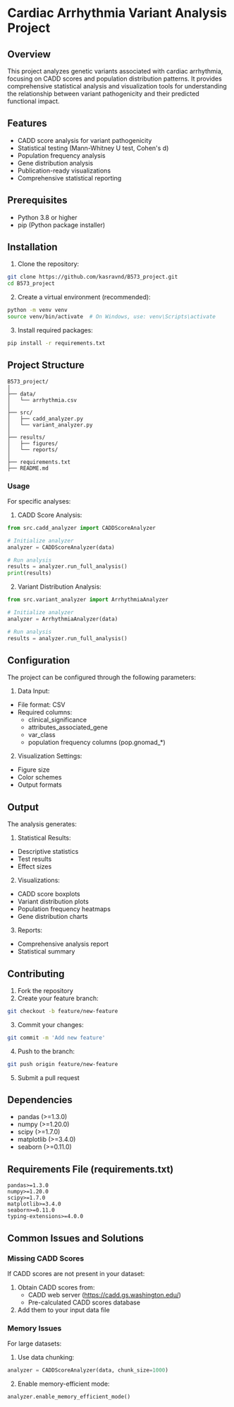# Cardiac Arrhythmia Variant Analysis Project

## Overview
This project analyzes genetic variants associated with cardiac arrhythmia, focusing on CADD scores and population distribution patterns. It provides comprehensive statistical analysis and visualization tools for understanding the relationship between variant pathogenicity and their predicted functional impact.

## Features
- CADD score analysis for variant pathogenicity
- Statistical testing (Mann-Whitney U test, Cohen's d)
- Population frequency analysis
- Gene distribution analysis
- Publication-ready visualizations
- Comprehensive statistical reporting

## Prerequisites
- Python 3.8 or higher
- pip (Python package installer)

## Installation

1. Clone the repository:
```bash
git clone https://github.com/kasravnd/B573_project.git
cd B573_project
```

2. Create a virtual environment (recommended):
```bash
python -m venv venv
source venv/bin/activate  # On Windows, use: venv\Scripts\activate
```

3. Install required packages:
```bash
pip install -r requirements.txt
```

## Project Structure
```
B573_project/
│
├── data/
│   └── arrhythmia.csv
│
├── src/
│   ├── cadd_analyzer.py
│   └── variant_analyzer.py
│
├── results/
│   ├── figures/
│   └── reports/
│
├── requirements.txt
├── README.md
```


### Usage
For specific analyses:

1. CADD Score Analysis:
```python
from src.cadd_analyzer import CADDScoreAnalyzer

# Initialize analyzer
analyzer = CADDScoreAnalyzer(data)

# Run analysis
results = analyzer.run_full_analysis()
print(results)
```

2. Variant Distribution Analysis:
```python
from src.variant_analyzer import ArrhythmiaAnalyzer

# Initialize analyzer
analyzer = ArrhythmiaAnalyzer(data)

# Run analysis
results = analyzer.run_full_analysis()
```

## Configuration
The project can be configured through the following parameters:

1. Data Input:
- File format: CSV
- Required columns:
  - clinical_significance
  - attributes_associated_gene
  - var_class
  - population frequency columns (pop.gnomad_*)

2. Visualization Settings:
- Figure size
- Color schemes
- Output formats

## Output
The analysis generates:

1. Statistical Results:
- Descriptive statistics
- Test results
- Effect sizes

2. Visualizations:
- CADD score boxplots
- Variant distribution plots
- Population frequency heatmaps
- Gene distribution charts

3. Reports:
- Comprehensive analysis report
- Statistical summary

## Contributing
1. Fork the repository
2. Create your feature branch:
```bash
git checkout -b feature/new-feature
```
3. Commit your changes:
```bash
git commit -m 'Add new feature'
```
4. Push to the branch:
```bash
git push origin feature/new-feature
```
5. Submit a pull request

## Dependencies
- pandas (>=1.3.0)
- numpy (>=1.20.0)
- scipy (>=1.7.0)
- matplotlib (>=3.4.0)
- seaborn (>=0.11.0)

## Requirements File (requirements.txt)
```
pandas>=1.3.0
numpy>=1.20.0
scipy>=1.7.0
matplotlib>=3.4.0
seaborn>=0.11.0
typing-extensions>=4.0.0
```

## Common Issues and Solutions

### Missing CADD Scores
If CADD scores are not present in your dataset:
1. Obtain CADD scores from:
   - CADD web server (https://cadd.gs.washington.edu/)
   - Pre-calculated CADD scores database
2. Add them to your input data file

### Memory Issues
For large datasets:
1. Use data chunking:
```python
analyzer = CADDScoreAnalyzer(data, chunk_size=1000)
```
2. Enable memory-efficient mode:
```python
analyzer.enable_memory_efficient_mode()
```
